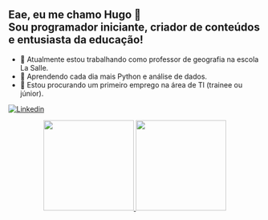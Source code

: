 ## Eae,  eu me chamo Hugo :seedling: <br> Sou programador iniciante, criador de conteúdos e entusiasta da educação!
- 🔭 Atualmente estou trabalhando como professor de geografia na escola La Salle. 
- 🌱 Aprendendo cada dia mais Python e análise de dados. 
- 💬 Estou procurando um primeiro emprego na área de TI (trainee ou júnior).


[![Linkedin](https://img.shields.io/badge/-LinkedIn-blue?style=flat&logo=Linkedin&logoColor=white)](https://www.linkedin.com/in/hugo-cesar-alves-da-silva/)


<div align="center">
  <a href="https://github.com/hugocesarhc">
  <img height="180em" src="https://github-readme-stats.vercel.app/api?username=hugocesarhc&show_icons=true&theme=nightowl&include_all_commits=true&count_private=true"/>
  <img height="180em" src="https://github-readme-stats.vercel.app/api/top-langs/?username=hugocesarhc&layout=compact&langs_count=7&theme=nightowl"/>
</div>

<!--
**hugocesarhc/hugocesarhc** is a ✨ _special_ ✨ repository because its `README.md` (this file) appears on your GitHub profile.

Here are some ideas to get you started:
-->

